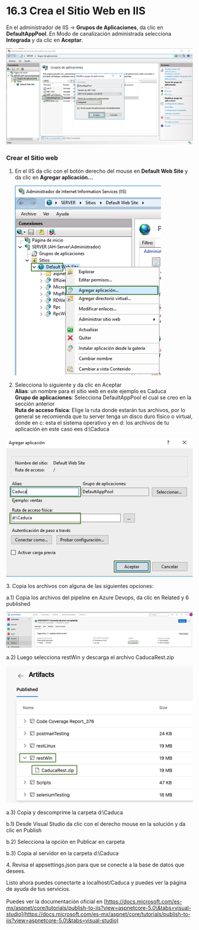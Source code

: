 # 16.3 Crea el Sitio Web en IIS

En el administrador de IIS -> **Grupos de Aplicaciones**, da clic en **DefaultAppPool**. En Modo de canalización administrada selecciona **Integrada** y da clic en **Aceptar**.

![](<../.gitbook/assets/image (596).png>)

### Crear el Sitio web

1.  En el IIS da clic con el botón derecho del mouse en **Default Web Site** y da clic en **Agregar aplicación...**

    ![](<../.gitbook/assets/image (603).png>)
2. Selecciona lo siguiente y da clic en Aceptar\
   **Alias**: un nombre para el sitio web en este ejemplo es Caduca\
   **Grupo de aplicaciones**: Selecciona DefaultAppPool el cual se creo en la sección anterior\
   **Ruta de acceso física**: Elige la ruta donde estarán tus archivos, por lo general se recomienda que tu server tenga un disco duro físico o virtual, donde en c: esta el sistema operativo y en d: los archivos de tu aplicación en este caso ees d:\Caduca

![](<../.gitbook/assets/image (606).png>)

3\. Copia los archivos con alguna de las siguientes opciones:

a.1) Copia los archivos del pipeline en Azure Devops, da clic en Related y 6 published

![](<../.gitbook/assets/image (607).png>)

a.2) Luego selecciona restWin y descarga el archivo CaducaRest.zip

![](<../.gitbook/assets/image (608).png>)

a.3) Copia y descomprime la carpeta d:\Caduca

b.1) Desde Visual Studio da clic con el derecho mouse en la solución y da clic en Publish

b.2) Selecciona la opción en Publicar en carpeta

b.3) Copia al servidor en la carpeta d:\Caduca

4\. Revisa el appsettings.json para que se conecte a la base de datos que desees.

Listo ahora puedes conectarte a localhost/Caduca y puedes ver la página de ayuda de tus servicios.\
\
Puedes ver la documentación oficial en [https://docs.microsoft.com/es-mx/aspnet/core/tutorials/publish-to-iis?view=aspnetcore-5.0\&tabs=visual-studio](https://docs.microsoft.com/es-mx/aspnet/core/tutorials/publish-to-iis?view=aspnetcore-5.0\&tabs=visual-studio)
